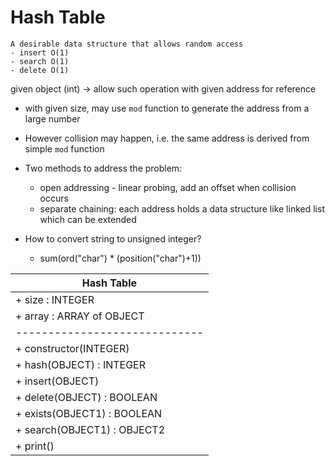 # Hash Table

```nil
A desirable data structure that allows random access
- insert O(1)
- search O(1)
- delete O(1)
```

given object (int) -> allow such operation with given address for reference

- with given size, may use `mod` function to generate the address from a large number

- However collision may happen, i.e. the same address is derived from simple `mod` function

- Two methods to address the problem:
  - open addressing - linear probing, add an offset when collision occurs
  - separate chaining: each address holds a data structure like linked list which can be extended

- How to convert string to unsigned integer?
  - sum(ord("char") * (position("char")+1))

| Hash Table                  |
|-----------------------------|
| + size : INTEGER            |
| + array : ARRAY of OBJECT   |
|-----------------------------|
| + constructor(INTEGER)      |
| + hash(OBJECT) : INTEGER    |
| + insert(OBJECT)            |
| + delete(OBJECT) : BOOLEAN  |
| + exists(OBJECT1) : BOOLEAN |
| + search(OBJECT1) : OBJECT2 |
| + print()                   |